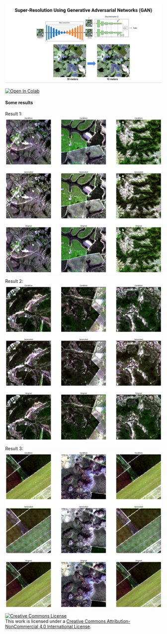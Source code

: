 ![super-resolution-using-gan](./docs/images/main.png)


[![Open In Colab](https://colab.research.google.com/assets/colab-badge.svg)](https://colab.research.google.com/github/saraivaufc/super-resolution-using-gan/pix2pix.ipynb)


#### Some results

Result 1:
![Result 1](./docs/images/image_1.png)

Result 2:
![Result 2](./docs/images/image_2.png)

Result 3:
![Result 3](./docs/images/image_3.png)

<a rel="license" href="http://creativecommons.org/licenses/by-nc/4.0/">
    <img alt="Creative Commons License" style="border-width:0" src="https://i.creativecommons.org/l/by-nc-sa/4.0/88x31.png" />
</a>
<br />
This work is licensed under a <a rel="license" href="http://creativecommons.org/licenses/by-nc/4.0/">Creative Commons Attribution-NonCommercial 4.0 International License</a>.
